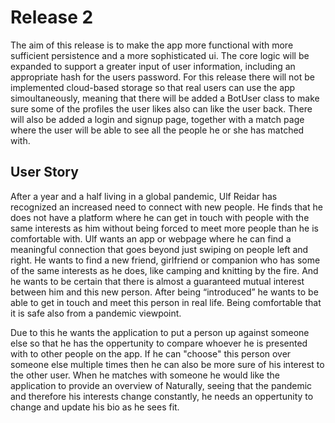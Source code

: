 # Release 2
The aim of this release is to make the app more functional with more sufficient persistence and a more sophisticated ui. The core logic will be expanded to support a greater input of user information, including an appropriate hash for the users password. For this release there will not be implemented cloud-based storage so that real users can use the app simoultaneously, meaning that there will be added a BotUser class to make sure some of the profiles the user likes also can like the user back. There will also be added a login and signup page, together with a match page where the user will be able to see all the people he or she has matched with. 

## User Story
After a year and a half living in a global pandemic, Ulf Reidar has recognized an increased need to connect with new people. He finds that he does not have a platform where he can get in touch with people with the same interests as him without being forced to meet more people than he is comfortable with. Ulf wants an app or webpage where he can find a meaningful connection that goes beyond just swiping on people left and right. He wants to find a new friend, girlfriend or companion who has some of the same interests as he does, like camping and knitting by the fire. And he wants to be certain that there is almost a guaranteed mutual interest between him and this new person. After being “introduced” he wants to be able to get in touch and meet this person in real life. Being comfortable that it is safe also from a pandemic viewpoint.

Due to this he wants the application to put a person up against someone else so that he has the oppertunity to compare whoever he is presented with to other people on the app. If he can "choose" this person over someone else multiple times then he can also be more sure of his interest to the other user. When he matches with someone he would like the application to provide an overview of Naturally, seeing that the pandemic and therefore his interests change constantly, he needs an oppertunity to change and update his bio as he sees fit. 